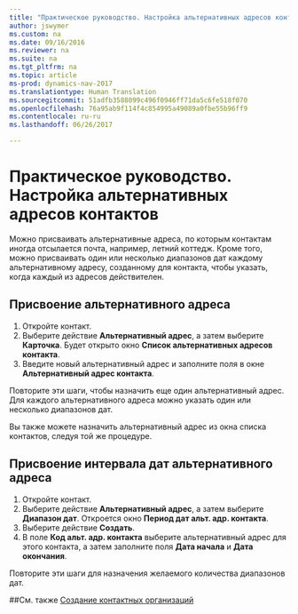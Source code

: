 ```yaml
---
title: "Практическое руководство. Настройка альтернативных адресов контактов"
author: jswymer
ms.custom: na
ms.date: 09/16/2016
ms.reviewer: na
ms.suite: na
ms.tgt_pltfrm: na
ms.topic: article
ms-prod: dynamics-nav-2017
ms.translationtype: Human Translation
ms.sourcegitcommit: 51adfb3588099c496f0946ff71da5c6fe518f070
ms.openlocfilehash: 76a95ab9f114f4c854995a49089a0fbe55b96ff9
ms.contentlocale: ru-ru
ms.lasthandoff: 06/26/2017

---
```

# <a name="how-to-set-up-alternative-addresses-for-contacts"></a>Практическое руководство. Настройка альтернативных адресов контактов
Можно присваивать альтернативные адреса, по которым контактам иногда отсылается почта, например, летний коттедж. Кроме того, можно присваивать один или несколько диапазонов дат каждому альтернативному адресу, созданному для контакта, чтобы указать, когда каждый из адресов действителен.

## <a name="to-assign-an-alternative-address"></a>Присвоение альтернативного адреса
1. Откройте контакт.
2. Выберите действие **Альтернативный адрес**, а затем выберите **Карточка**. Будет открыто окно **Список альтернативных адресов контакта**.
3. Введите новый альтернативный адрес и заполните поля в окне **Альтернативный адрес контакта**.

Повторите эти шаги, чтобы назначить еще один альтернативный адрес. Для каждого альтернативного адреса можно указать один или несколько диапазонов дат.

Вы также можете назначить альтернативный адрес из окна списка контактов, следуя той же процедуре.

## <a name="to-assign-an-alternative-address-date-range"></a>Присвоение интервала дат альтернативного адреса
1. Откройте контакт.
2. Выберите действие **Альтернативный адрес**, а затем выберите **Диапазон дат**. Откроется окно **Период дат альт. адр. контакта**.
3. Выберите действие **Создать**.
4. В поле **Код альт. адр. контакта** выберите альтернативный адрес для этого контакта, а затем заполните поля **Дата начала** и **Дата окончания**.

Повторите эти шаги для назначения желаемого количества диапазонов дат.

##<a name="see-also"></a>См. также
[Создание контактных организаций](marketing-create-contact-companies.md)

